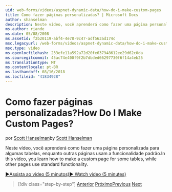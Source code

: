 ```yaml
---
uid: web-forms/videos/aspnet-dynamic-data/how-do-i-make-custom-pages
title: Como fazer páginas personalizadas? | Microsoft Docs
author: shanselman
description: Neste vídeo, você aprenderá como fazer uma página personalizada para algumas tabelas, enquanto outras páginas usam a funcionalidade padrão.
ms.author: riande
ms.date: 05/08/2008
ms.assetid: f2b20119-abf4-4e78-9c47-adf563ad174c
msc.legacyurl: /web-forms/videos/aspnet-dynamic-data/how-do-i-make-custom-pages
msc.type: video
ms.openlocfilehash: 233efe11a592a72d20fe637948612ee29d62c0da
ms.sourcegitcommit: 45ac74e400f9f2b7dbded66297730f6f14a4eb25
ms.translationtype: MT
ms.contentlocale: pt-BR
ms.lasthandoff: 08/16/2018
ms.locfileid: "41834928"
---
```

<a name="how-do-i-make-custom-pages"></a><span data-ttu-id="b2462-104">Como fazer páginas personalizadas?</span><span class="sxs-lookup"><span data-stu-id="b2462-104">How Do I Make Custom Pages?</span></span>
====================
<span data-ttu-id="b2462-105">por [Scott Hanselman](https://github.com/shanselman)</span><span class="sxs-lookup"><span data-stu-id="b2462-105">by [Scott Hanselman](https://github.com/shanselman)</span></span>

<span data-ttu-id="b2462-106">Neste vídeo, você aprenderá como fazer uma página personalizada para algumas tabelas, enquanto outras páginas usam a funcionalidade padrão.</span><span class="sxs-lookup"><span data-stu-id="b2462-106">In this video, you learn how to make a custom page for some tables, while other pages use standard functionality.</span></span>

[<span data-ttu-id="b2462-107">&#9654;Assista ao vídeo (5 minutos)</span><span class="sxs-lookup"><span data-stu-id="b2462-107">&#9654; Watch video (5 minutes)</span></span>](https://channel9.msdn.com/Blogs/ASP-NET-Site-Videos/how-do-i-make-custom-pages)

> [!div class="step-by-step"]
> <span data-ttu-id="b2462-108">[Anterior](how-do-i-handle-business-logic-exceptions.md)
> [Próximo](how-do-i-display-unknown-datatypes.md)</span><span class="sxs-lookup"><span data-stu-id="b2462-108">[Previous](how-do-i-handle-business-logic-exceptions.md)
[Next](how-do-i-display-unknown-datatypes.md)</span></span>
